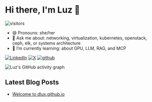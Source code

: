 # Hi there, I'm Luz 👋
![visitors](https://visitor-badge.laobi.icu/badge?page_id=dlux/dlux)


- 😄 Pronouns: she/her
- 💬 Ask me about: networking, virtualization, kubernetes, openstack, ceph, elk, or systems architecture
- 🌱 I’m currently learning: about GPU, LLM, RAG, and MCP

<!-- https://github.com/DenverCoder1/readme-typing-svg -->
<!-- [![Typing SVG](https://readme-typing-svg.demolab.com?font=Fira+Code&pause=1000&color=914AB6&width=435&lines=Luz+Cazares)](https://git.io/typing-svg) -->

<!-- https://github.com/Ileriayo/markdown-badges -->
[![LinkedIn](https://img.shields.io/badge/linkedin-%230077B5.svg?logo=linkedin&logoColor=white)](https://www.linkedin.com/in/luz-cazares)
[![X](https://img.shields.io/twitter/follow/dlux_cazares)](https://twitter.com/dlux_cazares)
[![github](https://img.shields.io/github/followers/dlux)](https://github.com/dlux?tab=followers)

<!-- https://github.com/anuraghazra/github-readme-stats -->
<!-- other color github_dark or tokyonight -->
<!-- public server https://github-readme-stats.vercel.app
![Luz's GitHub stats](https://github-readme-stats-zeta-orpin-22.vercel.app/api?username=dlux&show_icons=true&count_private=true&rank_icon=github)
![Top Languages](https://github-readme-stats-zeta-orpin-22.vercel.app/api/top-langs/?username=dlux&count_private=true)

<!-- https://github.com/ashutosh00710/github-readme-activity-graph -->
![Luz's GitHub activity graph](https://github-readme-activity-graph.vercel.app/graph?username=dlux&theme=react&hide_border=true)


<!-- https://github.com/gautamkrishnar/blog-post-workflow -->
<!-- TODO move blog posts to gitio -->
## Latest Blog Posts

<!-- BLOG-POST-LIST:START -->
- [Welcome to dlux.github.io](https://dlux.github.io//jekyll/update/2025/08/07/welcome-post1.html)
<!-- BLOG-POST-LIST:END -->


